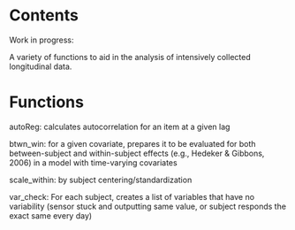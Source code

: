 # Contents

Work in progress:

A variety of functions to aid in the analysis of intensively collected longitudinal data.

# Functions

autoReg: calculates autocorrelation for an item at a given lag

btwn_win: for a given covariate, prepares it to be evaluated for both between-subject and within-subject effects (e.g., Hedeker & Gibbons, 2006) in a model with time-varying covariates

scale_within: by subject centering/standardization

var_check: For each subject, creates a list of variables that have no variability (sensor stuck and outputting same value, or subject responds the exact same every day)